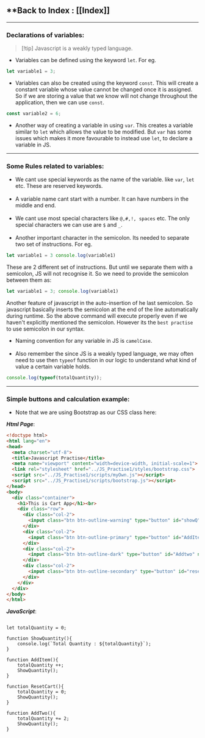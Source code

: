 
## **Back to Index : [[Index]]

---

### **Declarations of variables:**

>[!tip] Javascript is a weakly typed language.

- Variables can be defined using the keyword `let`. For eg.
````js
let variable1 = 3;
````

- Variables can also be created using the keyword `const`. This will create a constant variable whose value cannot be changed once it is assigned. So if we are storing a value that we know will not change throughout the application, then we can use `const`.

```js
const variable2 = 6;
```

- Another way of creating a variable in using `var`. This creates a variable similar to `let` which allows the value to be modified. But `var` has some issues which makes it more favourable to instead use `let`, to declare a variable in JS. 

---

### **Some Rules related to variables**:

- We cant use special keywords as the name of the variable. like `var`, `let` etc. These are reserved keywords.
</br></br>
- A variable name cant start with a number. It can have numbers in the middle and end.
</br></br>
- We cant use most special characters like `@,#,!, spaces` etc. The only special characters we can use are `$` and `_`.
</br></br>
- Another important character in the semicolon. Its needed to separate two set of instructions. For eg.
```js
let variable1 = 3 console.log(variable1)
```

These are 2 different set of instructions. But until we separate them with a semicolon, JS will not recognise it. So we need to provide the semicolon between them as:

```js
let variable1 = 3; console.log(variable1)
```

Another feature of javascript in the auto-insertion of he last semicolon. So javascript basically inserts the semicolon at the end of the line automatically during runtime. So the above command will execute properly even if we haven't explicitly mentioned the semicolon.
However its the `best practise` to use semicolon in our syntax.


- Naming convention for any variable in JS is `camelCase`.
</br></br>
- Also remember the since JS is a weakly typed language, we may often need to use then `typeof` function in our logic to understand what kind of value a certain variable holds.
```js
console.log(typeof(totalQuantity));
```

---

### **Simple buttons and calculation example:**

- Note that we are using Bootstrap as our CSS class here:

***Html Page***:

```html
<!doctype html>
<html lang="en">
<head>
  <meta charset="utf-8">
  <title>Javascript Practise</title>
  <meta name="viewport" content="width=device-width, initial-scale=1">
  <link rel="stylesheet" href="../JS_Practise1/styles/bootstrap.css">
  <script src="../JS_Practise1/scripts/myOwn.js"></script>
  <script src="../JS_Practise1/scripts/bootstrap.js"></script>
</head>
<body>
  <div class="container">
    <h1>This is Cart App</h1><br>
    <div class="row">
      <div class="col-2">
        <input class="btn btn-outline-warning" type="button" id="showQ" name="showQ" value="Show Quantity" onclick="ShowQuantity()">
      </div>
      <div class="col-2">
        <input class="btn btn-outline-primary" type="button" id="AddItem" name="AddItem" value="Add Item" onclick="AddItem()">
      </div>
      <div class="col-2">
        <input class="btn btn-outline-dark" type="button" id="Addtwo" name="Addtwo" value="+2" onclick="AddTwo()">
      </div>
      <div class="col-2">
        <input class="btn btn-outline-secondary" type="button" id="reset" name="reset" value="Reset Cart" onclick="ResetCart()">
      </div>
    </div>    
  </div>  
</body>
</html>
```


***JavaScript***:

```JS

let totalQuantity = 0;

function ShowQuantity(){
    console.log(`Total Quantity : ${totalQuantity}`);
}

function AddItem(){
    totalQuantity ++;
    ShowQuantity();
}

function ResetCart(){
    totalQuantity = 0;
    ShowQuantity();
}

function AddTwo(){
    totalQuantity += 2;
    ShowQuantity();
}
```